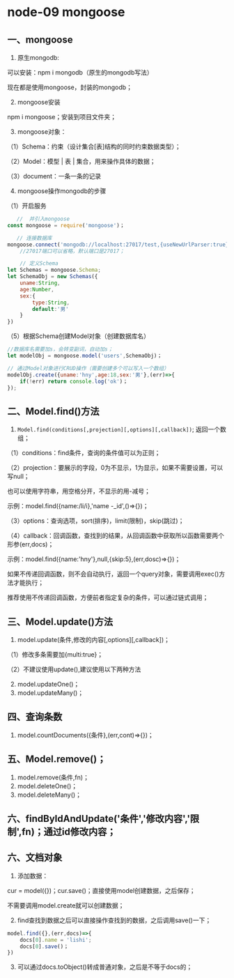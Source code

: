 # node-09 mongoose
## 一、mongoose
1. 原生mongodb:

可以安装：npm i mongodb（原生的mongodb写法）

现在都是使用mongoose，封装的mongodb；

2. mongoose安装

npm i mongoose；安装到项目文件夹；

3. mongoose对象：

（1）Schema：约束（设计集合[表]结构的同时约束数据类型）；

（2）Model：模型 | 表 | 集合，用来操作具体的数据；

（3）document：一条一条的记录

4. mongoose操作mongodb的步骤

（1）开启服务
```js
   //  并引入mongoose
const mongoose = require('mongoose')；

   // 连接数据库
mongoose.connect('mongodb://localhost:27017/test,{useNewUrlParser:true})；
    //27017端口可以省略，默认端口是27017；

    // 定义Schema
let Schemas = mongoose.Schema;
let SchemaObj = new Schemas({
    uname:String,
    age:Number,
    sex:{
        type:String,
        default:'男'
    }
})
```
（5）根据Schema创建Model对象（创建数据库名）
```js
//数据库名需要加s，会转变副词，自动加s；
let modelObj = mongoose.model('users',SchemaObj)；

// 通过Model对象进行CRUD操作（需要创建多个可以写入一个数组）
modelObj.create({uname:'hny',age:18,sex:'男'},(err)=>{
    if(!err) return console.log('ok')；
});
```


## 二、Model.find()方法
1. `Model.find(conditions[,projection][,options][,callback])`;  返回一个数组；

（1）conditions：find条件，查询的条件值可以为正则；

（2）projection：要展示的字段，0为不显示，1为显示，如果不需要设置，可以写null；

也可以使用字符串，用空格分开，不显示的用-减号；

示例：model.find({name:/li/i},'name -_id',()=>{})；

（3）options：查询选项，sort(排序)，limit(限制)，skip(跳过)；

（4）callback：回调函数，查找到的结果，从回调函数中获取所以函数需要两个形参(err,docs)；

示例：model.find({name:'hny'},null,{skip:5},(err,dosc)=>{})；


如果不传递回调函数，则不会自动执行，返回一个query对象，需要调用exec()方法才能执行；

推荐使用不传递回调函数，方便前者指定复杂的条件，可以通过链式调用；


## 三、Model.update()方法
1. model.update(条件,修改的内容[,options][,callback])；

（1）修改多条需要加{multi:true}；

（2）不建议使用update(),建议使用以下两种方法

2. model.updateOne()；
3. model.updateMany()；


## 四、查询条数
1. model.countDocuments({条件},(err,cont)=>{})；


## 五、Model.remove()；
1. model.remove(条件,fn)；
2. model.deleteOne()；
3. model.deleteMany()；


## 六、findByIdAndUpdate('条件','修改内容','限制',fn)；通过id修改内容；


## 六、文档对象
1. 添加数据：

cur = model({})；cur.save()；直接使用model创建数据，之后保存；

不需要调用model.create就可以创建数据；

2. find查找到数据之后可以直接操作查找到的数据，之后调用save()一下；
```js
model.find({},(err,docs)=>{
    docs[0].name = 'lishi';
    docs[0].save()；
})
```
3. 可以通过docs.toObject()转成普通对象，之后是不等于docs的；


